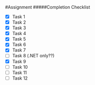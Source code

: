 #Assignment
#####Completion Checklist

- [x] Task 1
- [x] Task 2
- [x] Task 3
- [x] Task 4
- [x] Task 5
- [x] Task 6
- [x] Task 7
- [ ] Task 8 (.NET only??)
- [x] Task 9
- [ ] Task 10
- [ ] Task 11
- [ ] Task 12
